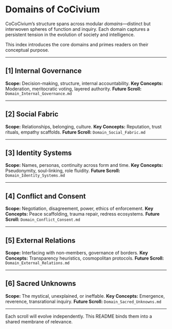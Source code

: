 # Domains of CoCivium

CoCoCivium’s structure spans across modular *domains*—distinct but interwoven spheres of function and inquiry. Each domain captures a persistent tension in the evolution of society and intelligence.

This index introduces the core domains and primes readers on their conceptual purpose.

---

## [1] Internal Governance

**Scope:**
Decision-making, structure, internal accountability.
**Key Concepts:** Moderation, meritocratic voting, layered authority.
**Future Scroll:** `Domain_Internal_Governance.md`

---

## [2] Social Fabric

**Scope:**
Relationships, belonging, culture.
**Key Concepts:** Reputation, trust rituals, empathy scaffolds.
**Future Scroll:** `Domain_Social_Fabric.md`

---

## [3] Identity Systems

**Scope:**
Names, personas, continuity across form and time.
**Key Concepts:** Pseudonymity, soul-linking, role fluidity.
**Future Scroll:** `Domain_Identity_Systems.md`

---

## [4] Conflict and Consent

**Scope:**
Negotiation, disagreement, power, ethics of enforcement.
**Key Concepts:** Peace scaffolding, trauma repair, redress ecosystems.
**Future Scroll:** `Domain_Conflict_Consent.md`

---

## [5] External Relations

**Scope:**
Interfacing with non-members, governance of borders.
**Key Concepts:** Transparency heuristics, cosmopolitan protocols.
**Future Scroll:** `Domain_External_Relations.md`

---

## [6] Sacred Unknowns

**Scope:**
The mystical, unexplained, or ineffable.
**Key Concepts:** Emergence, reverence, transrational inquiry.
**Future Scroll:** `Domain_Sacred_Unknowns.md`

---

Each scroll will evolve independently. This README binds them into a shared membrane of relevance.


